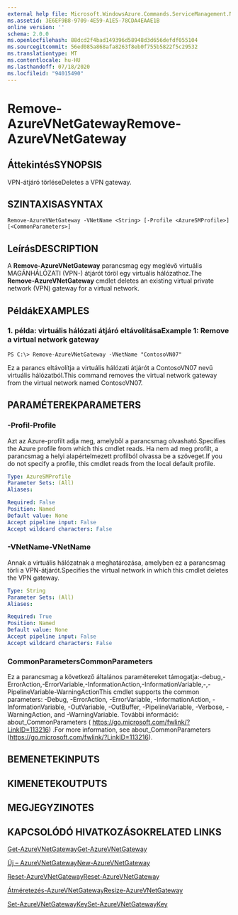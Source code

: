 ```yaml
---
external help file: Microsoft.WindowsAzure.Commands.ServiceManagement.Network.dll-Help.xml
ms.assetid: 3E6EF9B8-9709-4E59-A1E5-78CDA4EAAE1B
online version: ''
schema: 2.0.0
ms.openlocfilehash: 88dcd2f4bad149396d58948d3d656defdf055104
ms.sourcegitcommit: 56ed085a868afa8263f8eb0f755b5822f5c29532
ms.translationtype: MT
ms.contentlocale: hu-HU
ms.lasthandoff: 07/18/2020
ms.locfileid: "94015490"
---
```

# <span data-ttu-id="99bb0-101">Remove-AzureVNetGateway</span><span class="sxs-lookup"><span data-stu-id="99bb0-101">Remove-AzureVNetGateway</span></span>

## <span data-ttu-id="99bb0-102">Áttekintés</span><span class="sxs-lookup"><span data-stu-id="99bb0-102">SYNOPSIS</span></span>
<span data-ttu-id="99bb0-103">VPN-átjáró törlése</span><span class="sxs-lookup"><span data-stu-id="99bb0-103">Deletes a VPN gateway.</span></span>

## <span data-ttu-id="99bb0-104">SZINTAXISA</span><span class="sxs-lookup"><span data-stu-id="99bb0-104">SYNTAX</span></span>

```
Remove-AzureVNetGateway -VNetName <String> [-Profile <AzureSMProfile>] [<CommonParameters>]
```

## <span data-ttu-id="99bb0-105">Leírás</span><span class="sxs-lookup"><span data-stu-id="99bb0-105">DESCRIPTION</span></span>
<span data-ttu-id="99bb0-106">A **Remove-AzureVNetGateway** parancsmag egy meglévő virtuális MAGÁNHÁLÓZATI (VPN-) átjárót töröl egy virtuális hálózathoz.</span><span class="sxs-lookup"><span data-stu-id="99bb0-106">The **Remove-AzureVNetGateway** cmdlet deletes an existing virtual private network (VPN) gateway for a virtual network.</span></span>

## <span data-ttu-id="99bb0-107">Példák</span><span class="sxs-lookup"><span data-stu-id="99bb0-107">EXAMPLES</span></span>

### <span data-ttu-id="99bb0-108">1. példa: virtuális hálózati átjáró eltávolítása</span><span class="sxs-lookup"><span data-stu-id="99bb0-108">Example 1: Remove a virtual network gateway</span></span>
```
PS C:\> Remove-AzureVNetGateway -VNetName "ContosoVN07"
```

<span data-ttu-id="99bb0-109">Ez a parancs eltávolítja a virtuális hálózati átjárót a ContosoVN07 nevű virtuális hálózatból.</span><span class="sxs-lookup"><span data-stu-id="99bb0-109">This command removes the virtual network gateway from the virtual network named ContosoVN07.</span></span>

## <span data-ttu-id="99bb0-110">PARAMÉTEREK</span><span class="sxs-lookup"><span data-stu-id="99bb0-110">PARAMETERS</span></span>

### <span data-ttu-id="99bb0-111">-Profil</span><span class="sxs-lookup"><span data-stu-id="99bb0-111">-Profile</span></span>
<span data-ttu-id="99bb0-112">Azt az Azure-profilt adja meg, amelyből a parancsmag olvasható.</span><span class="sxs-lookup"><span data-stu-id="99bb0-112">Specifies the Azure profile from which this cmdlet reads.</span></span> <span data-ttu-id="99bb0-113">Ha nem ad meg profilt, a parancsmag a helyi alapértelmezett profilból olvassa be a szöveget.</span><span class="sxs-lookup"><span data-stu-id="99bb0-113">If you do not specify a profile, this cmdlet reads from the local default profile.</span></span>

```yaml
Type: AzureSMProfile
Parameter Sets: (All)
Aliases: 

Required: False
Position: Named
Default value: None
Accept pipeline input: False
Accept wildcard characters: False
```

### <span data-ttu-id="99bb0-114">-VNetName</span><span class="sxs-lookup"><span data-stu-id="99bb0-114">-VNetName</span></span>
<span data-ttu-id="99bb0-115">Annak a virtuális hálózatnak a meghatározása, amelyben ez a parancsmag törli a VPN-átjárót.</span><span class="sxs-lookup"><span data-stu-id="99bb0-115">Specifies the virtual network in which this cmdlet deletes the VPN gateway.</span></span>

```yaml
Type: String
Parameter Sets: (All)
Aliases: 

Required: True
Position: Named
Default value: None
Accept pipeline input: False
Accept wildcard characters: False
```

### <span data-ttu-id="99bb0-116">CommonParameters</span><span class="sxs-lookup"><span data-stu-id="99bb0-116">CommonParameters</span></span>
<span data-ttu-id="99bb0-117">Ez a parancsmag a következő általános paramétereket támogatja:-debug,-ErrorAction,-ErrorVariable,-InformationAction,-InformationVariable,-,-PipelineVariable-WarningAction</span><span class="sxs-lookup"><span data-stu-id="99bb0-117">This cmdlet supports the common parameters: -Debug, -ErrorAction, -ErrorVariable, -InformationAction, -InformationVariable, -OutVariable, -OutBuffer, -PipelineVariable, -Verbose, -WarningAction, and -WarningVariable.</span></span> <span data-ttu-id="99bb0-118">További információ: about_CommonParameters ( https://go.microsoft.com/fwlink/?LinkID=113216) .</span><span class="sxs-lookup"><span data-stu-id="99bb0-118">For more information, see about_CommonParameters (https://go.microsoft.com/fwlink/?LinkID=113216).</span></span>

## <span data-ttu-id="99bb0-119">BEMENETEK</span><span class="sxs-lookup"><span data-stu-id="99bb0-119">INPUTS</span></span>

## <span data-ttu-id="99bb0-120">KIMENETEK</span><span class="sxs-lookup"><span data-stu-id="99bb0-120">OUTPUTS</span></span>

## <span data-ttu-id="99bb0-121">MEGJEGYZI</span><span class="sxs-lookup"><span data-stu-id="99bb0-121">NOTES</span></span>

## <span data-ttu-id="99bb0-122">KAPCSOLÓDÓ HIVATKOZÁSOK</span><span class="sxs-lookup"><span data-stu-id="99bb0-122">RELATED LINKS</span></span>

[<span data-ttu-id="99bb0-123">Get-AzureVNetGateway</span><span class="sxs-lookup"><span data-stu-id="99bb0-123">Get-AzureVNetGateway</span></span>](./Get-AzureVNetGateway.md)

[<span data-ttu-id="99bb0-124">Új – AzureVNetGateway</span><span class="sxs-lookup"><span data-stu-id="99bb0-124">New-AzureVNetGateway</span></span>](./New-AzureVNetGateway.md)

[<span data-ttu-id="99bb0-125">Reset-AzureVNetGateway</span><span class="sxs-lookup"><span data-stu-id="99bb0-125">Reset-AzureVNetGateway</span></span>](./Reset-AzureVNetGateway.md)

[<span data-ttu-id="99bb0-126">Átméretezés-AzureVNetGateway</span><span class="sxs-lookup"><span data-stu-id="99bb0-126">Resize-AzureVNetGateway</span></span>](./Resize-AzureVNetGateway.md)

[<span data-ttu-id="99bb0-127">Set-AzureVNetGatewayKey</span><span class="sxs-lookup"><span data-stu-id="99bb0-127">Set-AzureVNetGatewayKey</span></span>](./Set-AzureVNetGatewayKey.md)


